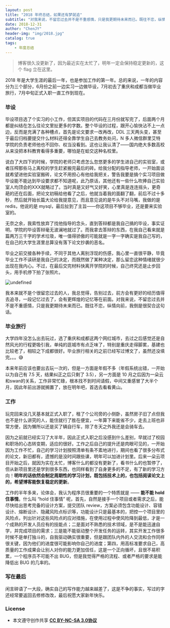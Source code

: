 ```yaml
---
layout: post
title: "2018 年终总结，如果还有梦就追"
subtitle: "对我来说，不留恋过去并不是不重感情，只是我更期待未来而已。既往不恋，纵情向前，我倒是很契合这句话。"
date: 2018-12-31
author: "ChenJY"
header-img: "img/2018.jpg"
catalog: true
tags: 
    - 年度总结
---
```


> 博客很久没更新了，因为最近实在太忙了，明年一定会保持稳定更新的，这个 flag 立在这里。

2018 年是大学生涯的最后一年，也是参加工作的第一年。总的来说，一年的内容分为三个部分，6月份之前一边实习一边做毕设，7月初去了重庆和成都当做毕业旅行，7月中旬正式入职一直工作到现在。

### 毕设

毕设项目选了个实习的小工作，但其实项目的代码在三月份就写完了，后面两个月都是纠结在怎么往论文里扯更多的字数。整个毕设的过程，跟开心愉快沾不上一点边，反而是充满了各种槽点，首先是论文要求一改再改，DDL 三天两头变，甚至于最后归档要提交什么材料还得全靠学生自己去教务处问，N 多人微信群里艾特学院的负责老师他也不回你、权当没看到。这也让我认清了——国内绝大多数高校从来没把本科教育看得多重要，哪怕是在蛤交这种名校里。

说白了大四下的时候，学院的老师只考虑怎么忽悠更多的学生进自己的实验室，或者压榨那些马上离校的学生赶紧搬完最后的砖。给我分配的指导老师，一开始面谈就希望进他实验室搬砖，论文不用担心有他给我把关，警告我要是搞个实习项目做毕设能不能达到毕设要求都不知道呢，此乃原话，其他还有一些什么吹捧自己实验室人均顶会的XXX就略过了。当时真是又好气又好笑，心里真是连连摇头，更奇葩的还在后面，把论文初稿给他看了之后，他就当着我的面翻了翻，前后不过十多秒，然后就开始长篇大论给我提意见，而且意见说的是牛头不对马嘴，我做的是 redis，他说的是 mysql，最后扯到了主旨——你这项目不够毕业，还是要来实验室的。

无奈之余，我索性放弃了找他指导的念头，直到答辩都是我自己搞的毕设，事实证明，学院的毕设答辩毫无波澜地就过了。而我拿去答辩的东西，在我自己看来就是篇两万三千字的学术垃圾，唯一值得骄傲的可能就是一字一字确实是我自己写的，在自己的大学生涯里总算没有落下论文抄袭的恶名。

毕业之前交接各种手续，不同于其他人离别浮现的伤感，我心里一直很平静，毕竟毕业工作不读研是我自己的决定，而既然做了某种决定，那么留恋这种情绪就很少出现在我内心。不过，在最后交完材料快离开学院的时候，自己终究还是止步回头，用手机停下拍了张照片。

![undefined](http://ww1.sinaimg.cn/large/c3beb895gy1gaq3sluhnmj21400u0q7z.jpg)

我本来就不是个很留恋过去的人，我总觉得，告别过去，前方会有更好的经历值得去追寻，一段记忆过去了，会有更辉煌的记忆等在前面。对我来说，不留恋过去并不是不重感情，只是我更期待未来而已。既往不恋，纵情向前，我倒是很契合这句话。

### 毕业旅行

大学四年没怎么出去玩过，选了重庆和成都这两个网红城市，去过之后感觉还是自然风光的行程更吸引我，单纯的逛城市有点乏味了，特别是重庆走得脚累，基建也比较老了，相较之下成都很好。毕业旅行相关的之前已经写过博文了，虽然还没填完。。。😅

本来年前应该也要出去玩一次的，但是一方面是年假不多（年假系统出错，一开始以为自己有 7.5 天，结果纠正之后只剩了 3.5），另一方面是 10 月之后因为一朵云和swan的关系，工作非常忙碌，根本找不到时间请假，中间又重感冒了大半个月，因此年前出游就搁置了，放在明年吧，首选去看看黄山。

### 工作

玩完回来没几天基本就正式入职了，租了个公司旁的小侧卧，虽然房子旧了点但我也不是什么讲究的人，能住就行了胜在便宜，一年算下来能省不少，走去上班也非常方便，因为懒所以还是买了辆自行车，除了冬天之外我还是会骑车去。

因为之前就已经实习了大半年，因此正式入职之后没感到什么差别，早就过了校园和职场的心态转变期，适应的很好。工作之后自己的提升还是肉眼可见的，一开始因为工作不忙，自己的学习计划按照清单有条不紊地进行，期间也看了很多分布式的论文，新旧都有，遗憾的是没时间跟些课，明年可以加进计划里。后来一朵云项目开始之后，就因为实在太忙，博客什么的都没有更新了，看书什么的也暂停了，但从新项目里还是学到很多东西，也同样看到了自身更多的不足，有了新的学习方向！**明年的话依然会制定周期性的学习计划，既包括技术上的，也包括阅读论文上的，希望博客能恢复稳定的更新**。

工作的半年多来，论体会，我认为程序员很重要的一个特质就是 —— **能不能 hold 住事情**。什么叫 “hold 住事情” 呢，首先，自然是接手一个项目或者需求之后，能尽快给出思考完备的设计方案，提交团队 review，方案必须包含功能设计、容错设计、熔断设计、隐藏风险点标识等，功能设计只是最基本的，把控一个项目里的风险点，列出针对这些风险点的应对措施，在使用过程中使风险降到最低，才是一个成熟的开发人员应有的技能点；二是面对不熟悉的技术领域，是不是能迅速自学，并完成项目的需求；三是能不能驱动整个开发任务的运转，其实开发工作很多时候不是单打独斗的，自我驱动确实很重要，但是跟团队内外的人交流和合作同样很关键，因为他们的进度很可能影响你自己的进度；第四，用高标准要求自己，高质量的工作成果会让别人对你的能力更加信任，这是一个正向循坏，且很不易积累，一个程序员不可能不出 BUG，但是我觉得严格的流程、或者严格的要求是能降低出 BUG 的几率的。

### 写在最后

闲言碎语了一大段，确实自己的写作能力越来越差了，这是不争的事实，写过的字还经常要返回去修修改改，最后祝愿大家新年快乐。

### License
* 本文遵守创作共享 <a href="https://creativecommons.org/licenses/by-nc-sa/3.0/cn/" target="_blank"><b>CC BY-NC-SA 3.0协议</b></a>




